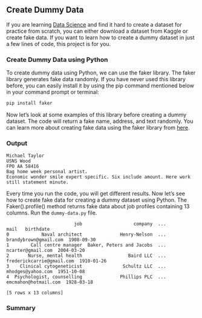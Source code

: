 ## Create Dummy Data

If you are learning [Data Science](https://thecleverprogrammer.com/2021/06/06/best-websites-to-learn-data-science/) and find it hard to create a dataset for practice from scratch, you can either download a dataset from Kaggle or create fake data. If you want to learn how to create a dummy dataset in just a few lines of code, this project is for you.

### Create Dummy Data using Python

To create dummy data using Python, we can use the faker library. The faker library generates fake data randomly. If you have never used this library before, you can easily install it by using the pip command mentioned below in your command prompt or terminal:

```ps1
pip install faker
```

Now let’s look at some examples of this library before creating a dummy dataset. The code will return a fake name, address, and text randomly. You can learn more about creating fake data using the faker library from [here](https://faker.readthedocs.io/en/master/).

### Output

```
Michael Taylor
USNS Wood
FPO AA 58416
Bag home week personal artist.
Economic wonder smile expert specific. Six include amount. Here work still statement minute.
```

Every time you run the code, you will get different results. Now let’s see how to create fake data for creating a dummy dataset using Python. The Faker().profile() method returns fake data about job profiles containing 13 columns. Run the `dummy-data.py` file.

```
                         job                   company  ...                       mail   birthdate
0            Naval architect              Henry-Nelson  ...      brandybrown@gmail.com  1908-09-30
1        Call centre manager  Baker, Peters and Jacobs  ...          ncarter@gmail.com  2004-03-20
2       Nurse, mental health                 Baird LLC  ...  frederickcarrie@gmail.com  1910-01-26
3    Clinical cytogeneticist               Schultz LLC  ...          mhodges@yahoo.com  1951-10-08
4  Psychologist, counselling              Phillips PLC  ...       emcmahon@hotmail.com  1928-03-18

[5 rows x 13 columns]
```

### Summary

